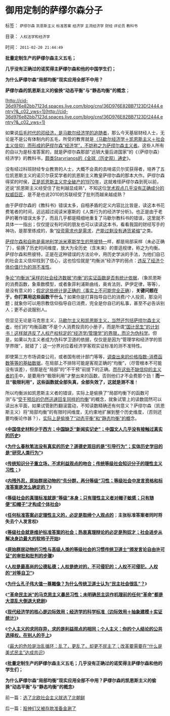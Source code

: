 # 御用定制的萨缪尔森分子

标签： `萨缪尔森` `凯恩斯主义` `标准答案` `经济学` `主流经济学` `财经` `评论员` `教科书` 

目录： `人权法学和经济学`

时间： `2011-02-20 21:44:49`

**批量定制生产的萨缪尔森主义五毛；**

**几乎没有正确过的诺奖得主萨缪尔森和他的中国学生们；**

**为什么萨缪尔森“局部均衡”现实应用全部不中用？**

**萨缪尔森的凯恩斯主义的偷换“动态平衡”与“静态均衡”的概念**；

[http://cid-36d976e82bb7123d.spaces.live.com/blog/cns!36D976E82BB7123D!2444.entry?&_c02_vws=1](http://cid-36d976e82bb7123d.spaces.live.com/blog/cns!36D976E82BB7123D!2444.entry?&_c02_vws=1)

如果说[后毛时代的邓经济，是马歇尔经济学的追随者](../../../2011/2/9/Alfred马歇尔经济学Vs马克思主义.md)，那么今天基层财经人士，无论是不是公有体制内的五毛，所受的教育就是[（马歇尔经济学＋凯恩斯主义＋社会主义信仰）而形成的萨缪尔森“经济学”，不妨称之为萨缪尔森主义者](../../../2011/2/7/向伟大的Ludwig米塞斯致敬！.md)。这些人所有的自以为是标准答案的，就是萨缪尔森那部“远销大量后进国家”的《（萨缪尔森）经济学》的教科书，[颇类Starvrianos的《全球（历史观）通史](../../../2011/1/19/“妖魔化美国”有全球“统一战线”.md)》。

没有经过科班财经专业教育的人士，大概不会真的去啃诺贝尔奖获得者，培养了五位凯恩斯主义的诺贝尔获奖学者的凯恩斯主义教皇萨缪尔森的那本大作。萨缪尔森得奖的时侯，[正是凯恩斯主义完全破产的1970年](../../../2011/2/7/向伟大的Ludwig米塞斯致敬！.md)，这就难怪萨缪尔森到死以前，还说“凯恩斯主义经受住了批判越显成熟”，不知这位[学术观点几乎没有正确成分的权威巨匠](../../../2009/12/15/最要不得权威的经济学和权威的政治经济学.md)，是不是也说2010的苏联经受了批判而越来越成熟？

由于萨缪尔森的《教科书》错误太多，自相矛盾的定义内容比比皆是，读这本书花费笔者的时间，远远超过阅读米塞斯的《人类行为的经济学分析》。也正是由于老萨的著作错误太多了，而且几乎都是精细地重复了马歇尔教科书的错误，这里就不具体一一指出；仅仅提议有时间的朋友也可以读读这本书，看看我国的财经写手的神功，是那里练成的，象“[投资需求也是需求](../../../2010/3/27/中牛市和通胀通缩没关系；通胀会降低私人财产价值.md)，[产能过剩没有通货紧缩](../../../2009/12/7/谈产能过剩不可能有通货膨胀的谬论.md)”之类。

[萨缪尔森和自称是奥地利学派米塞斯学生的熊彼特一](../../../2010/1/21/奥地利学派，孤独的自由战士.md)样，都是局部采样（未必正确了），偷换了历史时间维度，放大为全历史（含末来）的普适规律，称之为均衡。萨缪尔森和熊彼特，正是在这种错误的方法论中，用历史学派的手法，为他们自已的社会主义信仰找到了信心，这也恰恰就是“均衡派”经济学的弱点：[违反了经济个体价值行为的测不准性](../../../2011/2/10/经济学的科学方法论与量子力学相似.md)。

[争论“均衡派”采样的社会经济数据“均衡”的实证函数是否有统计依据](../../../2011/2/9/瓦尔拉斯没有发现边际效用，A.马歇尔没有理解“边际”.md)，（象凯恩斯的消费函数，象乘数模型，或者象菲利浦斯曲线，奥肯法则，萨伊定律，等等），是没有意义的；[假定这些统计是正确的（事实上不可能完全正确](../../../2011/2/9/马歇尔偷换了边际(Marginal／Edge)的概念为“均衡(equilibrium)”.md)），**关键问题在于，你打算用这些函数干什么**？如果你是打算指导自已的消费/个人投资，那没问题；就象你可以用宗教信仰指导自已消费，完全是你自已的私事，甚至不必告诉别人；更不必说服别人。

但显见无论是马克思主义，[马歇尔主义和凯恩斯主义，当然还包括萨缪尔森主义者](../../../2011/2/9/Alfred马歇尔经济学Vs马克思主义.md)，他们的“均衡函数”不是个人消费投资的小册子，而是所谓[“国计民生”的计划书！这样就违反了人权产权标定的“经济学/管理学”的界限，而沦为伪科学](../../../2011/2/8/为什么引入数学的“经济学”都是伪科学？.md)。但是，如果以为主义者成为伪科学卫道的依据，仅仅是是因为“管理学和经济学的哲学界限”，就错了；这一分界对应着经济学客观实证标准的测不准特性。

即使第三方市场调查公司，或者国有统计部门等等，[调查出来的价格指数-消费函数等等的基础数据](../../../2009/5/26/实证采样量和实证关系，“真相”和证据.md)，在局部上不排除可能是客观正确的“均衡”，（尽管根本不可能没有误差），但那是在“局部”的“不干预”前提下的正确。[而在这些不缺信仰的主义者的手](../../../2009/12/23/新的主义“救”中国的步骤和古典经济学的“基本假设”.md)中，是要用作“极限利用”才整出来的函数，否则他们才不会费那个劲！**而一旦“极限利用”，这些函数就全部失真，全部失效了，这就是测不准**！

所以均衡派如凯恩斯主义者的错误，实际上是偷换了“局部均衡下的函数可测”与“[受干预后的仍然迅速回复同样的均衡](../../../2009/4/7/市场规范，市场干预和财富转移.md)”的概念，就象试管上的读数固然可以读出水平面，如果试管剧烈翻滚震动，不知读数精确还有何意义？萨缪尔森（凯恩斯主义）将“局部均衡”的有限时间维度，无约束地扩展到整个历史维度，（否则还要均衡论作甚？），[实际上是偷换了“动态平衡”和“静态均衡”的概](../../../2011/2/10/经济学的科学方法论与量子力学相似.md)念。

《[**中国信史材料少于西方；中国缺乏“新闻实记史”；中国文人几乎没有接触过真实的历史**](../../../2011/2/16/中国文人几乎没有接触过真实的历史.md)》

《[**为什么春秋笔法没有真实的历史？道德史观目的是“引导行为”；实体历史学目的是“研究人类行为”**](../../../2011/2/16/诱导行为的道德史和行为分析的历史科学.md)》

《[**传统知识分子重立场，不求利益观点的吻合；传统等级社会知识分子的理性主义习性；**](../../../2011/2/17/传统等级社会知识分子劣根性.md)》

《[**内残外忍，原始群居动物的“先分群，再分等级”习性；等级社会中发言资格和标准答案是怎么确定的？**](../../../2011/2/17/内残外忍“先分群，再分等级”的标准答案.md)》

《[**等级社会的真理标准就是“等级”本身；只有理性主义者对帽子敏感；只有随便“扣帽子”才构成个体社会**](../../../2011/2/17/等级社会的真理标准就是“等级”本身.md)》

《[**任何标准答案必定理性主义的，必定是取缔个人观点的**](../../../2011/2/18/主张标准答案者将失去发言权.md)；**主张标准答案者同时将失去个人发言权**》

《[**等级社会就是维护标准答案的社会；热衷真理辩论的必定是狗奴才；社会进步从解决身边最大的软柿子开始**](../../../2011/2/18/社会进步从解决身边最大的软柿子开始.md)》

《[**原始群居动物的习性与高级人类的等级社会的习惯传统卫道士“颁发言论自由许可证”的审批和批判的步骤**](../../../2011/2/18/言论自由的许可证审批和批判.md)》

《[**人权是最高尚的公德私德；人权是绝对的，不可侵犯的；人权不可侵犯，人权的“对等自卫”**](../../../2011/2/19/人权是最高尚的公德，也是最高尚的私德.md)》

《[**为什么孔子伟大值一尊雕像？为什么传统卫道士认为“民主社会很乱”？**](../../../2011/2/19/孔子伟大得“民主社会很乱”.md)》

《[**“革命民主派”的马克思主义暴民习性；未明确民主运作机理前的任何“革命”都是大混乱大倒退大悲剧**](../../../2011/2/19/“民主革命派”的马克思主义暴民习性.md)》

《[**现代经济学的核心是边际效用；经济学的科学标准（边际效用＋抽象建模＋实证统计）**](../../../2011/2/20/经济学科学标准（边际效用＋抽象建模＋实证统计）.md)》

《[**个人主义的求同存异，求的是利益观点的相同；个人主义：你的个人结论的公共选择权，在别人的手上**](../../../2011/2/20/求同存异所求仅是利益观点的相同.md)》

《[最大的危险是治乱循环：乱了，更乱了，却更不民主了；改革要需要在“什么是美式民主”达成共识](../../../2011/2/20/选了北欧社会主义就选了北朝鲜.md)》

《**批量定制生产的萨缪尔森主义五毛；几乎没有正确过的诺奖得主萨缪尔森和他的学生们；**

**为什么萨缪尔森“局部均衡”现实应用全部不中用？萨缪尔森的凯恩斯主义的偷换“动态平衡”与“静态均衡”的概念**》



前一篇：[选了北欧社会主义就选了北朝鲜](../../../2011/2/20/选了北欧社会主义就选了北朝鲜.md)

后一篇：[股神们又被存款准备金涮了](../../../2011/2/21/股神们又被存款准备金涮了.md)